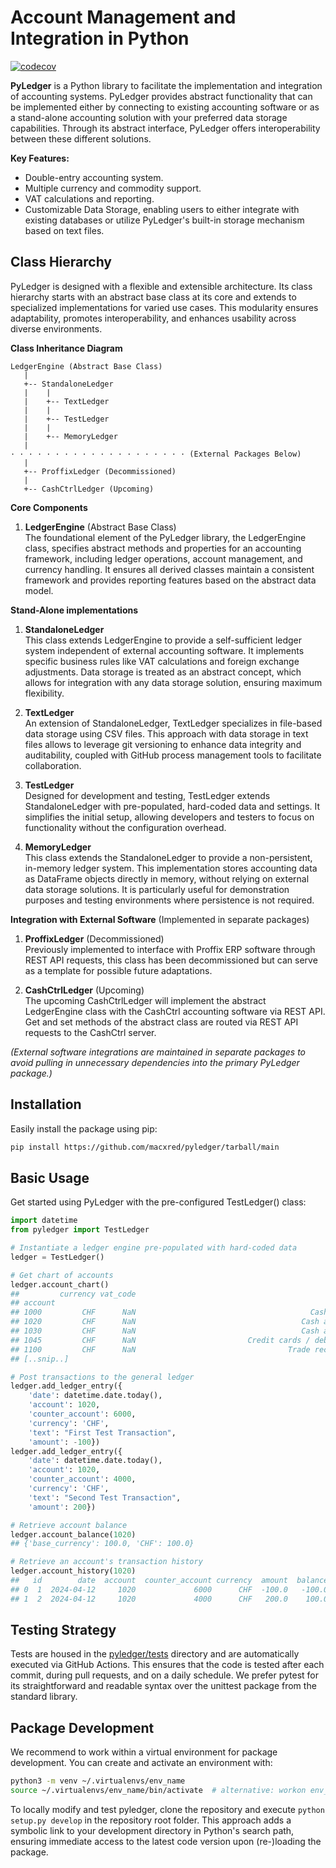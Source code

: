 # Account Management and Integration in Python

[![codecov](https://codecov.io/gh/macxred/pyledger/branch/main/graph/badge.svg)](https://codecov.io/gh/macxred/pyledger)

**PyLedger** is a Python library to facilitate the implementation and integration of accounting systems. PyLedger provides abstract functionality that can be implemented either by connecting to existing accounting software or as a stand-alone accounting solution with your preferred data storage capabilities. Through its abstract interface, PyLedger offers interoperability between these different solutions.

**Key Features:**

- Double-entry accounting system.
- Multiple currency and commodity support.
- VAT calculations and reporting.
- Customizable Data Storage, enabling users to either integrate with existing databases or utilize PyLedger's built-in storage mechanism based on text files.


## Class Hierarchy

PyLedger is designed with a flexible and extensible architecture. Its class hierarchy starts with an abstract base class at its core and extends to specialized implementations for varied use cases. This modularity ensures adaptability, promotes interoperability, and enhances usability across diverse environments.


**Class Inheritance Diagram**

```
LedgerEngine (Abstract Base Class)
   |
   +-- StandaloneLedger
   |    |
   |    +-- TextLedger
   |    |
   |    +-- TestLedger
   |    |
   |    +-- MemoryLedger
   |
· · · · · · · · · · · · · · · · · · · · (External Packages Below)
   |
   +-- ProffixLedger (Decommissioned)
   |
   +-- CashCtrlLedger (Upcoming)
```

**Core Components**


1. **LedgerEngine** (Abstract Base Class)\
The foundational element of the PyLedger library, the LedgerEngine class, specifies abstract methods and properties for an accounting framework, including ledger operations, account management, and currency handling. It ensures all derived classes maintain a consistent framework and provides reporting features based on the abstract data model.

**Stand-Alone implementations**

1. **StandaloneLedger**\
This class extends LedgerEngine to provide a self-sufficient ledger system independent of external accounting software. It implements specific business rules like VAT calculations and foreign exchange adjustments. Data storage is treated as an abstract concept, which allows for integration with any data storage solution, ensuring maximum flexibility.

1. **TextLedger**\
An extension of StandaloneLedger, TextLedger specializes in file-based data storage using CSV files. This approach with data storage in text files allows to leverage git versioning to enhance data integrity and auditability, coupled with GitHub process management tools to facilitate collaboration.

1. **TestLedger**\
Designed for development and testing, TestLedger extends StandaloneLedger with pre-populated, hard-coded data and settings. It simplifies the initial setup, allowing developers and testers to focus on functionality without the configuration overhead.

1. **MemoryLedger**\
This class extends the StandaloneLedger to provide a non-persistent, in-memory ledger system. This implementation stores accounting data as DataFrame objects directly in memory, without relying on external data storage solutions. It is particularly useful for demonstration purposes and testing environments where persistence is not required.

**Integration with External Software** (Implemented in separate packages)

1. **ProffixLedger** (Decommissioned)\
Previously implemented to interface with Proffix ERP software through REST API requests, this class has been decommissioned but can serve as a template for possible future adaptations.

1. **CashCtrlLedger** (Upcoming)\
The upcoming CashCtrlLedger will implement the abstract LedgerEngine class with the CashCtrl accounting software via REST API. Get and set methods of the abstract class are routed via REST API requests to the CashCtrl server.

_(External software integrations are maintained in separate packages to avoid pulling in unnecessary dependencies into the primary PyLedger package.)_



## Installation

Easily install the package using pip:

```bash
pip install https://github.com/macxred/pyledger/tarball/main
```

## Basic Usage

Get started using PyLedger with the pre-configured TestLedger() class:

```python
import datetime
from pyledger import TestLedger

# Instantiate a ledger engine pre-populated with hard-coded data
ledger = TestLedger()

# Get chart of accounts
ledger.account_chart()
##         currency vat_code                                               text
## account
## 1000         CHF      NaN                                       Cash on hand
## 1020         CHF      NaN                                     Cash at Bank A
## 1030         CHF      NaN                                     Cash at Bank B
## 1045         CHF      NaN                         Credit cards / debit cards
## 1100         CHF      NaN                                  Trade receivables
## [..snip..]

# Post transactions to the general ledger
ledger.add_ledger_entry({
    'date': datetime.date.today(),
    'account': 1020,
    'counter_account': 6000,
    'currency': 'CHF',
    'text': "First Test Transaction",
    'amount': -100})
ledger.add_ledger_entry({
    'date': datetime.date.today(),
    'account': 1020,
    'counter_account': 4000,
    'currency': 'CHF',
    'text': "Second Test Transaction",
    'amount': 200})

# Retrieve account balance
ledger.account_balance(1020)
## {'base_currency': 100.0, 'CHF': 100.0}

# Retrieve an account's transaction history
ledger.account_history(1020)
##   id        date  account  counter_account currency  amount  balance  base_currency_amount  base_currency_balance vat_code                     text document
## 0  1  2024-04-12     1020             6000      CHF  -100.0   -100.0                -100.0                 -100.0     <NA>   First Test Transaction     <NA>
## 1  2  2024-04-12     1020             4000      CHF   200.0    100.0                 200.0                  100.0     <NA>  Second Test Transaction     <NA>
```

## Testing Strategy

Tests are housed in the [pyledger/tests](tests) directory and are automatically
executed via GitHub Actions. This ensures that the code is tested after each
commit, during pull requests, and on a daily schedule. We prefer pytest for its
straightforward and readable syntax over the unittest package from the standard
library.


## Package Development

We recommend to work within a virtual environment for package development.
You can create and activate an environment with:

```bash
python3 -m venv ~/.virtualenvs/env_name
source ~/.virtualenvs/env_name/bin/activate  # alternative: workon env_name
```

To locally modify and test pyledger, clone the repository and
execute `python setup.py develop` in the repository root folder. This approach
adds a symbolic link to your development directory in Python's search path,
ensuring immediate access to the latest code version upon (re-)loading the
package.
